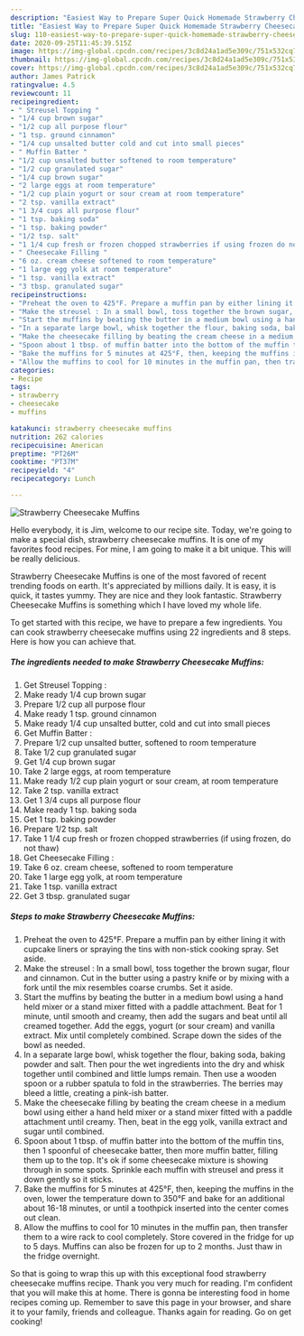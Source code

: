 ```yaml
---
description: "Easiest Way to Prepare Super Quick Homemade Strawberry Cheesecake Muffins"
title: "Easiest Way to Prepare Super Quick Homemade Strawberry Cheesecake Muffins"
slug: 110-easiest-way-to-prepare-super-quick-homemade-strawberry-cheesecake-muffins
date: 2020-09-25T11:45:39.515Z
image: https://img-global.cpcdn.com/recipes/3c8d24a1ad5e309c/751x532cq70/strawberry-cheesecake-muffins-recipe-main-photo.jpg
thumbnail: https://img-global.cpcdn.com/recipes/3c8d24a1ad5e309c/751x532cq70/strawberry-cheesecake-muffins-recipe-main-photo.jpg
cover: https://img-global.cpcdn.com/recipes/3c8d24a1ad5e309c/751x532cq70/strawberry-cheesecake-muffins-recipe-main-photo.jpg
author: James Patrick
ratingvalue: 4.5
reviewcount: 11
recipeingredient:
- " Streusel Topping "
- "1/4 cup brown sugar"
- "1/2 cup all purpose flour"
- "1 tsp. ground cinnamon"
- "1/4 cup unsalted butter cold and cut into small pieces"
- " Muffin Batter "
- "1/2 cup unsalted butter softened to room temperature"
- "1/2 cup granulated sugar"
- "1/4 cup brown sugar"
- "2 large eggs at room temperature"
- "1/2 cup plain yogurt or sour cream at room temperature"
- "2 tsp. vanilla extract"
- "1 3/4 cups all purpose flour"
- "1 tsp. baking soda"
- "1 tsp. baking powder"
- "1/2 tsp. salt"
- "1 1/4 cup fresh or frozen chopped strawberries if using frozen do not thaw"
- " Cheesecake Filling "
- "6 oz. cream cheese softened to room temperature"
- "1 large egg yolk at room temperature"
- "1 tsp. vanilla extract"
- "3 tbsp. granulated sugar"
recipeinstructions:
- "Preheat the oven to 425°F. Prepare a muffin pan by either lining it with cupcake liners or spraying the tins with non-stick cooking spray. Set aside."
- "Make the streusel : In a small bowl, toss together the brown sugar, flour and cinnamon. Cut in the butter using a pastry knife or by mixing with a fork until the mix resembles coarse crumbs. Set it aside."
- "Start the muffins by beating the butter in a medium bowl using a hand held mixer or a stand mixer fitted with a paddle attachment. Beat for 1 minute, until smooth and creamy, then add the sugars and beat until all creamed together. Add the eggs, yogurt (or sour cream) and vanilla extract. Mix until completely combined. Scrape down the sides of the bowl as needed."
- "In a separate large bowl, whisk together the flour, baking soda, baking powder and salt. Then pour the wet ingredients into the dry and whisk together until combined and little lumps remain. Then use a wooden spoon or a rubber spatula to fold in the strawberries. The berries may bleed a little, creating a pink-ish batter."
- "Make the cheesecake filling by beating the cream cheese in a medium bowl using either a hand held mixer or a stand mixer fitted with a paddle attachment until creamy. Then, beat in the egg yolk, vanilla extract and sugar until combined."
- "Spoon about 1 tbsp. of muffin batter into the bottom of the muffin tins, then 1 spoonful of cheesecake batter, then more muffin batter, filling them up to the top. It&#39;s ok if some cheesecake mixture is showing through in some spots. Sprinkle each muffin with streusel and press it down gently so it sticks."
- "Bake the muffins for 5 minutes at 425°F, then, keeping the muffins in the oven, lower the temperature down to 350°F and bake for an additional about 16-18 minutes, or until a toothpick inserted into the center comes out clean."
- "Allow the muffins to cool for 10 minutes in the muffin pan, then transfer them to a wire rack to cool completely. Store covered in the fridge for up to 5 days. Muffins can also be frozen for up to 2 months. Just thaw in the fridge overnight."
categories:
- Recipe
tags:
- strawberry
- cheesecake
- muffins

katakunci: strawberry cheesecake muffins 
nutrition: 262 calories
recipecuisine: American
preptime: "PT26M"
cooktime: "PT37M"
recipeyield: "4"
recipecategory: Lunch

---
```



![Strawberry Cheesecake Muffins](https://img-global.cpcdn.com/recipes/3c8d24a1ad5e309c/751x532cq70/strawberry-cheesecake-muffins-recipe-main-photo.jpg)

Hello everybody, it is Jim, welcome to our recipe site. Today, we're going to make a special dish, strawberry cheesecake muffins. It is one of my favorites food recipes. For mine, I am going to make it a bit unique. This will be really delicious.

Strawberry Cheesecake Muffins is one of the most favored of recent trending foods on earth. It's appreciated by millions daily. It is easy, it is quick, it tastes yummy. They are nice and they look fantastic. Strawberry Cheesecake Muffins is something which I have loved my whole life.




To get started with this recipe, we have to prepare a few ingredients. You can cook strawberry cheesecake muffins using 22 ingredients and 8 steps. Here is how you can achieve that.

<!--inarticleads1-->

##### The ingredients needed to make Strawberry Cheesecake Muffins:

1. Get  Streusel Topping :
1. Make ready 1/4 cup brown sugar
1. Prepare 1/2 cup all purpose flour
1. Make ready 1 tsp. ground cinnamon
1. Make ready 1/4 cup unsalted butter, cold and cut into small pieces
1. Get  Muffin Batter :
1. Prepare 1/2 cup unsalted butter, softened to room temperature
1. Take 1/2 cup granulated sugar
1. Get 1/4 cup brown sugar
1. Take 2 large eggs, at room temperature
1. Make ready 1/2 cup plain yogurt or sour cream, at room temperature
1. Take 2 tsp. vanilla extract
1. Get 1 3/4 cups all purpose flour
1. Make ready 1 tsp. baking soda
1. Get 1 tsp. baking powder
1. Prepare 1/2 tsp. salt
1. Take 1 1/4 cup fresh or frozen chopped strawberries (if using frozen, do not thaw)
1. Get  Cheesecake Filling :
1. Take 6 oz. cream cheese, softened to room temperature
1. Take 1 large egg yolk, at room temperature
1. Take 1 tsp. vanilla extract
1. Get 3 tbsp. granulated sugar




<!--inarticleads2-->

##### Steps to make Strawberry Cheesecake Muffins:

1. Preheat the oven to 425°F. Prepare a muffin pan by either lining it with cupcake liners or spraying the tins with non-stick cooking spray. Set aside.
1. Make the streusel : In a small bowl, toss together the brown sugar, flour and cinnamon. Cut in the butter using a pastry knife or by mixing with a fork until the mix resembles coarse crumbs. Set it aside.
1. Start the muffins by beating the butter in a medium bowl using a hand held mixer or a stand mixer fitted with a paddle attachment. Beat for 1 minute, until smooth and creamy, then add the sugars and beat until all creamed together. Add the eggs, yogurt (or sour cream) and vanilla extract. Mix until completely combined. Scrape down the sides of the bowl as needed.
1. In a separate large bowl, whisk together the flour, baking soda, baking powder and salt. Then pour the wet ingredients into the dry and whisk together until combined and little lumps remain. Then use a wooden spoon or a rubber spatula to fold in the strawberries. The berries may bleed a little, creating a pink-ish batter.
1. Make the cheesecake filling by beating the cream cheese in a medium bowl using either a hand held mixer or a stand mixer fitted with a paddle attachment until creamy. Then, beat in the egg yolk, vanilla extract and sugar until combined.
1. Spoon about 1 tbsp. of muffin batter into the bottom of the muffin tins, then 1 spoonful of cheesecake batter, then more muffin batter, filling them up to the top. It&#39;s ok if some cheesecake mixture is showing through in some spots. Sprinkle each muffin with streusel and press it down gently so it sticks.
1. Bake the muffins for 5 minutes at 425°F, then, keeping the muffins in the oven, lower the temperature down to 350°F and bake for an additional about 16-18 minutes, or until a toothpick inserted into the center comes out clean.
1. Allow the muffins to cool for 10 minutes in the muffin pan, then transfer them to a wire rack to cool completely. Store covered in the fridge for up to 5 days. Muffins can also be frozen for up to 2 months. Just thaw in the fridge overnight.




So that is going to wrap this up with this exceptional food strawberry cheesecake muffins recipe. Thank you very much for reading. I'm confident that you will make this at home. There is gonna be interesting food in home recipes coming up. Remember to save this page in your browser, and share it to your family, friends and colleague. Thanks again for reading. Go on get cooking!
